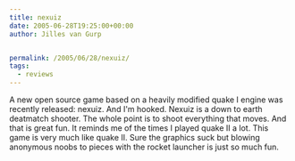 ```yaml
---
title: nexuiz
date: 2005-06-28T19:25:00+00:00
author: Jilles van Gurp


permalink: /2005/06/28/nexuiz/
tags:
  - reviews
---
```

 A new open source game based on a heavily modified quake I engine was recently released: nexuiz. And I'm hooked. Nexuiz is a down to earth deatmatch shooter. The whole point is to shoot everything that moves. And that is great fun. It reminds me of the times I played quake II a lot. This game is very much like quake II. Sure the graphics suck but blowing anonymous noobs to pieces with the rocket launcher is just so much fun. 